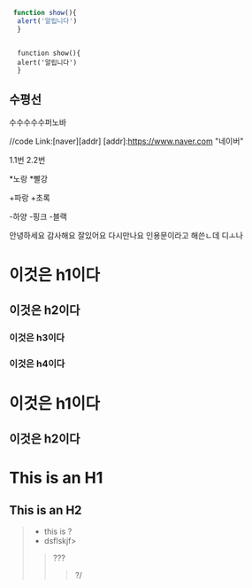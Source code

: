 ```javascript
 function show(){
  alert('알립니다')
  }
```


<pre><code>
  function show(){
  alert('알립니다')
  }
</code></pre>

수평선
--------------------------------
수수수수수퍼노바

//code
Link:[naver][addr]
[addr]:https://www.naver.com "네이버"






1.1번
2.2번

*노랑
  *빨강
  
+파랑
  +초록

-하양
  -핑크
    -블랙




안녕하세요 감사해요 잘있어요 다시만나요
    인용문이라고 해쓴ㄴ데 디ㅗ나





# 이것은 h1이다
## 이것은 h2이다
### 이것은 h3이다
### 이것은 h4이다
<h1>이것은 h1이다</h1>
<h2>이것은 h2이다</h2>

This is an H1
============

This is an H2
-------------

>- this is ?
> - dsflskjf>
> >???
> >>?/
> >>
